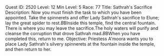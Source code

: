 Quest ID: 2520
Level: 12
Min Level: 5
Race: 77
Title: Sathrah's Sacrifice
Description: Now you must finish the task to which you have been appointed. Take the spinnerets and offer Lady Sathrah's sacrifice to Elune; lay the great spider to rest.$B$BInside this temple, find the central fountain. There is where you may leave the sacrifice.The holy waters will purify and cleanse the corruption that drove Sathrah mad.$B$BWhen you have completed this, return to me.
Objective: Priestess A'moora wants you to place Lady Sathrah's silvery spinnerets at the fountain inside the temple, and then return to her.
